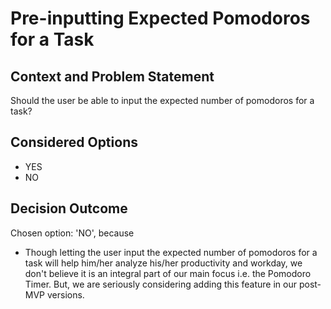# Pre-inputting Expected Pomodoros for a Task 

## Context and Problem Statement

Should the user be able to input the expected number of pomodoros for a task?

## Considered Options

* YES
* NO 

## Decision Outcome

Chosen option: 'NO', because

* Though letting the user input the expected number of pomodoros for a task will help him/her analyze his/her productivity and workday, we don't believe it is an integral
part of our main focus i.e. the Pomodoro Timer. But, we are seriously considering adding this feature in our post-MVP versions.
